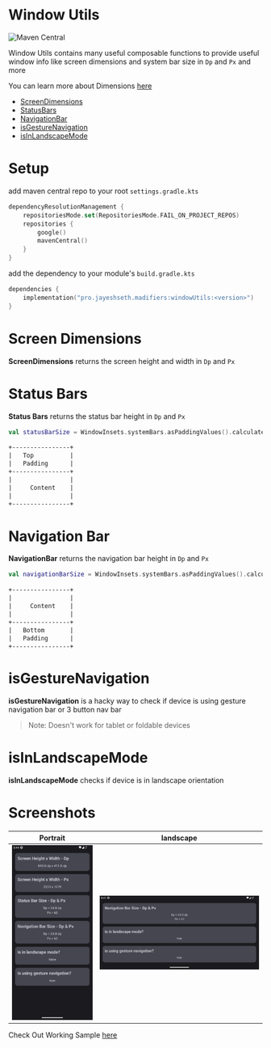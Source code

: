 # Window Utils 
![Maven Central](https://img.shields.io/maven-central/v/pro.jayeshseth.madifiers/windowUtils?style=flat-square)

Window Utils contains many useful composable functions to provide useful window info like
screen dimensions and system bar size in `Dp` and `Px` and more 

You can learn more about Dimensions [here](https://developer.android.com/guide/topics/resources/more-resources#Dimension)

- [ScreenDimensions](https://github.com/MadFlasheroo7/Madifiers/blob/Main/madifiers-window/windowUtils/src/main/java/pro/jayeshseth/windowUtils/WindowInfo.kt#L34)
- [StatusBars](https://github.com/MadFlasheroo7/Madifiers/blob/Main/madifiers-window/windowUtils/src/main/java/pro/jayeshseth/windowUtils/WindowInfo.kt#L53)
- [NavigationBar](https://github.com/MadFlasheroo7/Madifiers/blob/Main/madifiers-window/windowUtils/src/main/java/pro/jayeshseth/windowUtils/WindowInfo.kt#L65)
- [isGestureNavigation](https://github.com/MadFlasheroo7/Madifiers/blob/Main/madifiers-window/windowUtils/src/main/java/pro/jayeshseth/windowUtils/WindowInfo.kt#L77)
- [isInLandscapeMode](https://github.com/MadFlasheroo7/Madifiers/blob/Main/madifiers-window/windowUtils/src/main/java/pro/jayeshseth/windowUtils/WindowInfo.kt#L87)

# Setup
add maven central repo to your root `settings.gradle.kts`
```kotlin
dependencyResolutionManagement {
    repositoriesMode.set(RepositoriesMode.FAIL_ON_PROJECT_REPOS)
    repositories {
        google()
        mavenCentral()
    }
}
```
add the dependency to your module's `build.gradle.kts`
```kotlin
dependencies {
    implementation("pro.jayeshseth.madifiers:windowUtils:<version>")
}
```

# Screen Dimensions
**ScreenDimensions** returns the screen height and width in `Dp` and `Px`

# Status Bars
**Status Bars** returns the status bar height in `Dp` and `Px`
``` kotlin
val statusBarSize = WindowInsets.systemBars.asPaddingValues().calculateTopPadding()
```
```
+----------------+
|   Top          |
|   Padding      |
+----------------+
|                |
|     Content    |
|                |
+----------------+
```

# Navigation Bar
**NavigationBar** returns the navigation bar height in `Dp` and `Px`
```kotlin
val navigationBarSize = WindowInsets.systemBars.asPaddingValues().calculateBottomPadding()
```
```
+----------------+
|                |
|     Content    |
|                |
+----------------+
|   Bottom       |
|   Padding      |
+----------------+
```

# isGestureNavigation
**isGestureNavigation** is a hacky way to check if device is using gesture navigation bar or 
3 button nav bar
> Note: Doesn't work for tablet or foldable devices

# isInLandscapeMode
**isInLandscapeMode** checks if device is in landscape orientation

# Screenshots
| Portrait                                 | landscape                                           |
|------------------------------------------|-----------------------------------------------------|
| ![](../../art/windowInfo.png "portrait") | ![](../../art/windowInfo-landscape.png "landscape") |

Check Out Working Sample [here](../../app/src/main/java/pro/jayeshseth/madifiers/ui/screens/WindowInfo.kt)